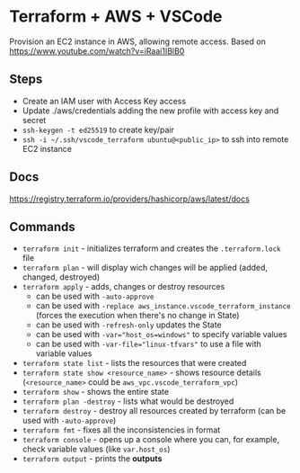 # Terraform + AWS + VSCode
Provision an EC2 instance in AWS, allowing remote access.
Based on https://www.youtube.com/watch?v=iRaai1IBlB0

## Steps
- Create an IAM user with Access Key access
- Update ./aws/credentials adding the new profile with access key and secret
- `ssh-keygen -t ed25519` to create key/pair
- `ssh -i ~/.ssh/vscode_terraform ubuntu@<public_ip>` to ssh into remote EC2 instance

## Docs
https://registry.terraform.io/providers/hashicorp/aws/latest/docs

## Commands
- `terraform init` - initializes terraform and creates the `.terraform.lock` file
- `terraform plan` - will display wich changes will be applied (added, changed, destroyed)
- `terraform apply` - adds, changes or destroy resources 
  - can be used with `-auto-approve`
  - can be used with `-replace aws_instance.vscode_terraform_instance` (forces the execution when there's no change in State)
  - can be used with `-refresh-only` updates the State
  - can be used with `-var="host_os=windows"` to specify variable values
  - can be used with `-var-file="linux-tfvars"` to use a file with variable values
- `terraform state list` - lists the resources that were created
- `terraform state show <resource_name>` - shows resource details (`<resource_name>` could be `aws_vpc.vscode_terraform_vpc`)
- `terraform show` - shows the entire state
- `terraform plan -destroy` - lists what would be destroyed
- `terraform destroy` - destroy all resources created by terraform (can be used with `-auto-approve`)
- `terraform fmt` - fixes all the inconsistencies in format
- `terraform console` - opens up a console where you can, for example, check variable values (like `var.host_os`)
- `terraform output` - prints the **outputs**
